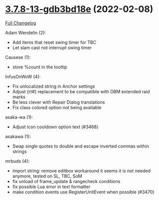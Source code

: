 # [3.7.8-13-gdb3bd18e](https://github.com/WeakAuras/WeakAuras2/tree/db3bd18e72b4a73210b965fb18b210af0311e74f) (2022-02-08)

[Full Changelog](https://github.com/WeakAuras/WeakAuras2/compare/3.7.8...db3bd18e72b4a73210b965fb18b210af0311e74f)

Adam Wendelin (2):

- Add items that reset swing timer for TBC
- Let slam cast not interrupt swing timer

Causese (1):

- store %count in the tooltip

InfusOnWoW (4):

- Fix unlocalized string in Anchor settings
- Adjust {rt#} replacement to be compatible with DBM extended raid marks
- Be less clever with Repair Dialog translations
- Fix class colored option not being available

asaka-wa (1):

- Adjust icon cooldown option text (#3468)

asakawa (1):

- Swap single quotes to double and escape inverted commas within strings

mrbuds (4):

- import string: remove editbox workaround it seems it is not needed anymore, tested on SL, TBC, SoM
- fix unload of frame_update & rangecheck conditions
- fix possible Lua error in text formatter
- make condition events use RegisterUnitEvent when possible (#3470)

